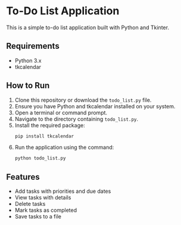 
# To-Do List Application

This is a simple to-do list application built with Python and Tkinter.

## Requirements

- Python 3.x
- tkcalendar

## How to Run

1. Clone this repository or download the `todo_list.py` file.
2. Ensure you have Python and tkcalendar installed on your system.
3. Open a terminal or command prompt.
4. Navigate to the directory containing `todo_list.py`.
5. Install the required package:
    ```bash
    pip install tkcalendar
    ```
6. Run the application using the command:
    ```bash
    python todo_list.py
    ```

## Features

- Add tasks with priorities and due dates
- View tasks with details
- Delete tasks
- Mark tasks as completed
- Save tasks to a file

